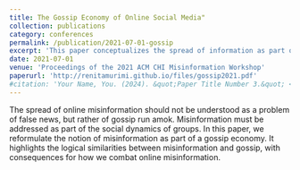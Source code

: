 ```yaml
---
title: The Gossip Economy of Online Social Media"
collection: publications
category: conferences
permalink: /publication/2021-07-01-gossip
excerpt: 'This paper conceptualizes the spread of information as part of an economy of gossip, where social dynamics rather than veracity are key drivers of the spread of information and misinformation.'
date: 2021-07-01
venue: 'Proceedings of the 2021 ACM CHI Misinformation Workshop'
paperurl: 'http://renitamurimi.github.io/files/gossip2021.pdf'
#citation: 'Your Name, You. (2024). &quot;Paper Title Number 3.&quot; <i>GitHub Journal of Bugs</i>. 1(3).'
---
```


The spread of online misinformation should not be understood as a problem of false news, but rather of gossip run amok.
Misinformation must be addressed as part of the social dynamics of groups. In this paper, we reformulate the notion of
misinformation as part of a gossip economy. It highlights the logical similarities between misinformation and gossip, with
consequences for how we combat online misinformation.
